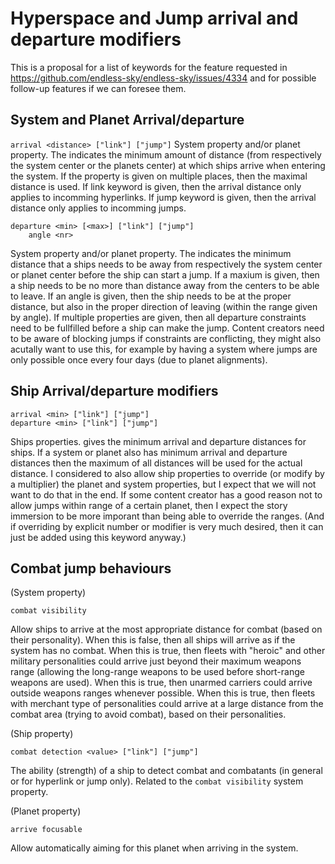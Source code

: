 # Hyperspace and Jump arrival and departure modifiers

This is a proposal for a list of keywords for the feature requested in https://github.com/endless-sky/endless-sky/issues/4334 and for possible follow-up features if we can foresee them.

## System and Planet Arrival/departure

```arrival <distance> ["link"] ["jump"]```
System property and/or planet property. The <distance> indicates the minimum amount of distance (from respectively the system center or the planets center) at which ships arrive when entering the system.
If the property is given on multiple places, then the maximal distance is used.
If link keyword is given, then the arrival distance only applies to incomming hyperlinks.
If jump keyword is given, then the arrival distance only applies to incomming jumps.

```
departure <min> [<max>] ["link"] ["jump"]
    angle <nr>
```

System property and/or planet property. The <min> indicates the minimum distance that a ships needs to be away from respectively the system center or planet center before the ship can start a jump.
If a maxium is given, then a ship needs to be no more than distance away from the centers to be able to leave.
If an angle is given, then the ship needs to be at the proper distance, but also in the proper direction of leaving (within the range given by angle).
If multiple properties are given, then all departure constraints need to be fullfilled before a ship can make the jump.
Content creators need to be aware of blocking jumps if constraints are conflicting, they might also acutally want to use this, for example by having a system where jumps are only possible once every four days (due to planet alignments).


## Ship Arrival/departure modifiers

```
arrival <min> ["link"] ["jump"]
departure <min> ["link"] ["jump"]
```
Ships properties. <min> gives the minimum arrival and departure distances for ships. If a system or planet also has minimum arrival and departure distances then the maximum of all distances will be used for the actual distance.
I considered to also allow ship properties to override (or modify by a multiplier) the planet and system properties, but I expect that we will not want to do that in the end. If some content creator has a good reason not to allow jumps within range of a certain planet, then I expect the story immersion to be more imporant than being able to override the ranges.
(And if overriding by explicit number or modifier is very much desired, then it can just be added using this keyword anyway.)

## Combat jump behaviours

(System property)
```
combat visibility
```
Allow ships to arrive at the most appropriate distance for combat (based on their personality).
When this is false, then all ships will arrive as if the system has no combat.
When this is true, then fleets with "heroic" and other military personalities could arrive just beyond their maximum weapons range (allowing the long-range weapons to be used before short-range weapons are used).
When this is true, then unarmed carriers could arrive outside weapons ranges whenever possible.
When this is true, then fleets with merchant type of personalities could arrive at a large distance from the combat area (trying to avoid combat), based on their personalities.

(Ship property)
```
combat detection <value> ["link"] ["jump"]
```
The ability (strength) of a ship to detect combat and combatants (in general or for hyperlink or jump only). Related to the `combat visibility` system property.

(Planet property)
```
arrive focusable
```
Allow automatically aiming for this planet when arriving in the system.
